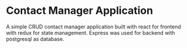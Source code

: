 # Contact Manager Application
A simple CRUD contact manager application built with react for frontend with redux for state management. Express was used for backend with postgresql as database.
